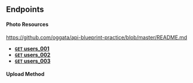 ## Endpoints

#### Photo Resources


https://github.com/oggata/api-blueprint-practice/blob/master/README.md

- **[<code>GET</code> users_001](https://github.com/oggata/api-blueprint-practice/blob/master/api_doc/GET_get_user_list_001.md)**
- **[<code>GET</code> users_002](https://github.com/oggata/api-blueprint-practice/blob/master/api_doc/GET_get_user_list_002.md)**
- **[<code>GET</code> users_003](/blob/master/api_doc/GET_get_user_list_003.md)**


#### Upload Method